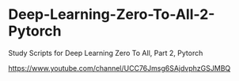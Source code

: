 # Deep-Learning-Zero-To-All-2-Pytorch
Study Scripts for Deep Learning Zero To All, Part 2, Pytorch


https://www.youtube.com/channel/UCC76Jmsg6SAjdvphzGSJMBQ
